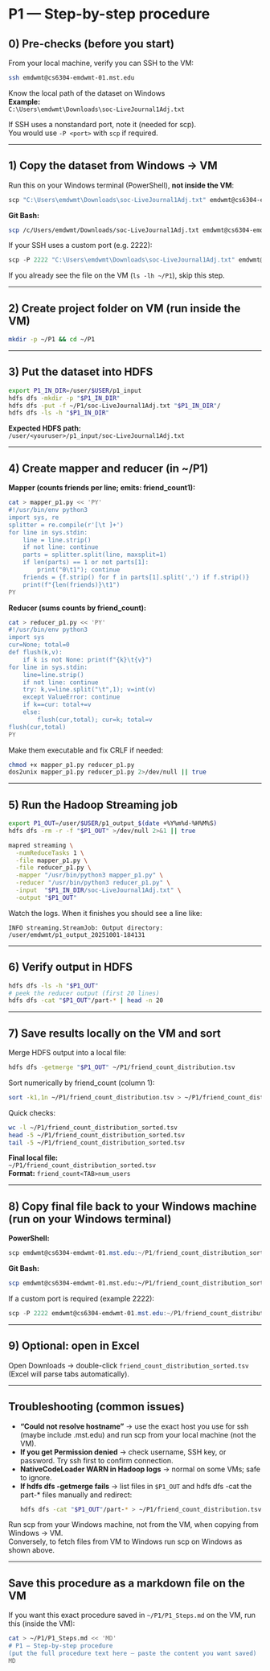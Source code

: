 # P1 — Step-by-step procedure

## 0) Pre-checks (before you start)

From your local machine, verify you can SSH to the VM:
```bash
ssh emdwmt@cs6304-emdwmt-01.mst.edu
```

Know the local path of the dataset on Windows  
**Example:**  
`C:\Users\emdwmt\Downloads\soc-LiveJournal1Adj.txt`

If SSH uses a nonstandard port, note it (needed for scp).  
You would use `-P <port>` with `scp` if required.

---

## 1) Copy the dataset from Windows → VM

Run this on your Windows terminal (PowerShell), **not inside the VM**:
```powershell
scp "C:\Users\emdwmt\Downloads\soc-LiveJournal1Adj.txt" emdwmt@cs6304-emdwmt-01.class.mst.edu:~/P1/
```

**Git Bash:**
```bash
scp /c/Users/emdwmt/Downloads/soc-LiveJournal1Adj.txt emdwmt@cs6304-emdwmt-01.mst.edu:~/P1/
```

If your SSH uses a custom port (e.g. 2222):
```powershell
scp -P 2222 "C:\Users\emdwmt\Downloads\soc-LiveJournal1Adj.txt" emdwmt@cs6304-emdwmt-01.class.mst.edu:~/P1/
```

If you already see the file on the VM (`ls -lh ~/P1`), skip this step.

---

## 2) Create project folder on VM (run inside the VM)
```bash
mkdir -p ~/P1 && cd ~/P1
```

---

## 3) Put the dataset into HDFS
```bash
export P1_IN_DIR=/user/$USER/p1_input
hdfs dfs -mkdir -p "$P1_IN_DIR"
hdfs dfs -put -f ~/P1/soc-LiveJournal1Adj.txt "$P1_IN_DIR"/
hdfs dfs -ls -h "$P1_IN_DIR"
```

**Expected HDFS path:**  
`/user/<youruser>/p1_input/soc-LiveJournal1Adj.txt`

---

## 4) Create mapper and reducer (in ~/P1)

**Mapper (counts friends per line; emits: friend_count<TAB>1):**
```bash
cat > mapper_p1.py << 'PY'
#!/usr/bin/env python3
import sys, re
splitter = re.compile(r'[\t ]+')
for line in sys.stdin:
    line = line.strip()
    if not line: continue
    parts = splitter.split(line, maxsplit=1)
    if len(parts) == 1 or not parts[1]:
        print("0\t1"); continue
    friends = {f.strip() for f in parts[1].split(',') if f.strip()}
    print(f"{len(friends)}\t1")
PY
```

**Reducer (sums counts by friend_count):**
```bash
cat > reducer_p1.py << 'PY'
#!/usr/bin/env python3
import sys
cur=None; total=0
def flush(k,v):
    if k is not None: print(f"{k}\t{v}")
for line in sys.stdin:
    line=line.strip()
    if not line: continue
    try: k,v=line.split("\t",1); v=int(v)
    except ValueError: continue
    if k==cur: total+=v
    else:
        flush(cur,total); cur=k; total=v
flush(cur,total)
PY
```

Make them executable and fix CRLF if needed:
```bash
chmod +x mapper_p1.py reducer_p1.py
dos2unix mapper_p1.py reducer_p1.py 2>/dev/null || true
```

---

## 5) Run the Hadoop Streaming job
```bash
export P1_OUT=/user/$USER/p1_output_$(date +%Y%m%d-%H%M%S)
hdfs dfs -rm -r -f "$P1_OUT" >/dev/null 2>&1 || true

mapred streaming \
  -numReduceTasks 1 \
  -file mapper_p1.py \
  -file reducer_p1.py \
  -mapper "/usr/bin/python3 mapper_p1.py" \
  -reducer "/usr/bin/python3 reducer_p1.py" \
  -input  "$P1_IN_DIR/soc-LiveJournal1Adj.txt" \
  -output "$P1_OUT"
```

Watch the logs. When it finishes you should see a line like:
```
INFO streaming.StreamJob: Output directory: /user/emdwmt/p1_output_20251001-184131
```

---

## 6) Verify output in HDFS
```bash
hdfs dfs -ls -h "$P1_OUT"
# peek the reducer output (first 20 lines)
hdfs dfs -cat "$P1_OUT"/part-* | head -n 20
```

---

## 7) Save results locally on the VM and sort

Merge HDFS output into a local file:
```bash
hdfs dfs -getmerge "$P1_OUT" ~/P1/friend_count_distribution.tsv
```

Sort numerically by friend_count (column 1):
```bash
sort -k1,1n ~/P1/friend_count_distribution.tsv > ~/P1/friend_count_distribution_sorted.tsv
```

Quick checks:
```bash
wc -l ~/P1/friend_count_distribution_sorted.tsv
head -5 ~/P1/friend_count_distribution_sorted.tsv
tail -5 ~/P1/friend_count_distribution_sorted.tsv
```

**Final local file:**  
`~/P1/friend_count_distribution_sorted.tsv`  
**Format:** `friend_count<TAB>num_users`

---

## 8) Copy final file back to your Windows machine (run on your Windows terminal)

**PowerShell:**
```powershell
scp emdwmt@cs6304-emdwmt-01.mst.edu:~/P1/friend_count_distribution_sorted.tsv C:\Users\emdwmt\Downloads\
```

**Git Bash:**
```bash
scp emdwmt@cs6304-emdwmt-01.mst.edu:~/P1/friend_count_distribution_sorted.tsv /c/Users/emdwmt/Downloads/
```

If a custom port is required (example 2222):
```powershell
scp -P 2222 emdwmt@cs6304-emdwmt-01.mst.edu:~/P1/friend_count_distribution_sorted.tsv C:\Users\emdwmt\Downloads\
```

---

## 9) Optional: open in Excel

Open Downloads → double-click `friend_count_distribution_sorted.tsv` (Excel will parse tabs automatically).

---

## Troubleshooting (common issues)

- **“Could not resolve hostname”** → use the exact host you use for ssh (maybe include .mst.edu) and run scp from your local machine (not the VM).
- **If you get Permission denied** → check username, SSH key, or password. Try ssh first to confirm connection.
- **NativeCodeLoader WARN in Hadoop logs** → normal on some VMs; safe to ignore.
- **If hdfs dfs -getmerge fails** → list files in `$P1_OUT` and hdfs dfs -cat the part-* files manually and redirect:
    ```bash
    hdfs dfs -cat "$P1_OUT"/part-* > ~/P1/friend_count_distribution.tsv
    ```

Run scp from your Windows machine, not from the VM, when copying from Windows → VM.  
Conversely, to fetch files from VM to Windows run scp on Windows as shown above.

---

## Save this procedure as a markdown file on the VM

If you want this exact procedure saved in `~/P1/P1_Steps.md` on the VM, run this (inside the VM):
```bash
cat > ~/P1/P1_Steps.md << 'MD'
# P1 — Step-by-step procedure
(put the full procedure text here — paste the content you want saved)
MD
```

